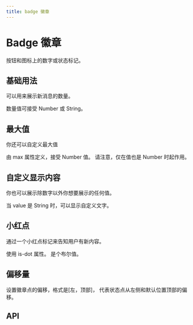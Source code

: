```yaml
---
title: badge 徽章
---
```


# Badge 徽章

按钮和图标上的数字或状态标记。

## 基础用法

可以用来展示新消息的数量。

数量值可接受 Number 或 String。

<preview path="./def.vue" />

## 最大值

你还可以自定义最大值

由 max 属性定义，接受 Number 值。 请注意，仅在值也是 Number 时起作用。

<preview path="./badgeMax.vue" />

## 自定义显示内容

你也可以展示除数字以外你想要展示的任何值。

当 value 是 String 时，可以显示自定义文字。

<preview path="./customizeBadge.vue" />

## 小红点

通过一个小红点标记来告知用户有新内容。

使用 is-dot 属性。 是个布尔值。

<preview path="./redDotBadge.vue" />

## 偏移量

设置徽章点的偏移，格式是[左，顶部]， 代表状态点从左侧和默认位置顶部的偏移。

<preview path="./offsetBadge.vue" />

## API

<API src="./badge.json" lang="zh"></API>
